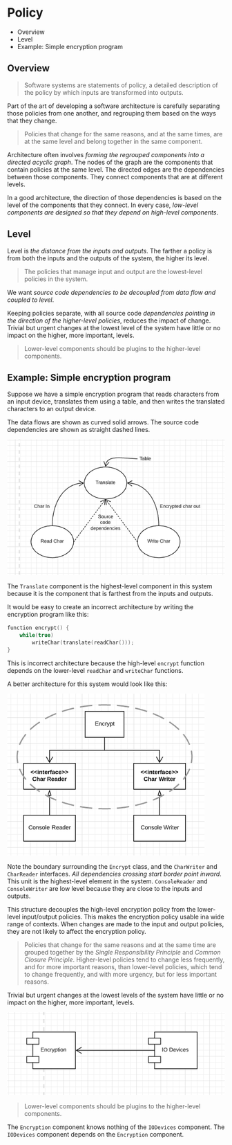 # Policy

* Overview
* Level
* Example: Simple encryption program

## Overview

> Software systems are statements of policy, a detailed description of the policy by which inputs are transformed into outputs.

Part of the art of developing a software architecture is carefully separating those policies from one another, and regrouping them based on the ways that they change.

> Policies that change for the same reasons, and at the same times, are at the same level and belong together in the same component.

Architecture often involves *forming the regrouped components into a directed acyclic graph*. The nodes of the graph are the components that contain policies at the same level. The directed edges are the dependencies between those components. They connect components that are at different levels.

In a good architecture, the direction of those dependencies is based on the level of the components that they connect. In every case, *low-level components are designed so that they depend on high-level components*.

## Level

Level is *the distance from the inputs and outputs*. The farther a policy is from both the inputs and the outputs of the system, the higher its level.

> The policies that manage input and output are the lowest-level policies in the system.

We want *source code dependencies to be decoupled from data flow and coupled to level*.

Keeping policies separate, with all source code *dependencies pointing in the direction of the higher-level policies*, reduces the impact of change. Trivial but urgent changes at the lowest level of the system have little or no impact on the higher, more important, levels.

> Lower-level components should be plugins to the higher-level components.

## Example: Simple encryption program

Suppose we have a simple encryption program that reads characters from an input device, translates them using a table, and then writes the translated characters to an output device.

The data flows are shown as curved solid arrows. The source code dependencies are shown as straight dashed lines.

![](2021-05-26-12-46-14.png)

The `Translate` component is the highest-level component in this system because it is the component that is farthest from the inputs and outputs.

It would be easy to create an incorrect architecture by writing the encryption program like this:

```cpp
function encrypt() {
    while(true)
        writeChar(translate(readChar()));
}
```

This is incorrect architecture because the high-level `encrypt` function depends on the lower-level `readChar` and `writeChar` functions.

A better architecture for this system would look like this:

![](2021-05-26-14-15-35.png)

Note the boundary surrounding the `Encrypt` class, and the `CharWriter` and `CharReader` interfaces. *All dependencies crossing start border point inward*. This unit is the highest-level element in the system. `ConsoleReader` and `ConsoleWriter` are low level because they are close to the inputs and outputs.

This structure decouples the high-level encryption policy from the lower-level input/output policies. This makes the encryption policy usable ina wide range of contexts. When changes are made to the input and output policies, they are not likely to affect the encryption policy.

> Policies that change for the same reasons and at the same time are grouped together by the *Single Responsibility Principle* and *Common Closure Principle*. Higher-level policies tend to change less frequently, and for more important reasons, than lower-level policies, which tend to change frequently, and with more urgency, but for less important reasons.

Trivial but urgent changes at the lowest levels of the system have little or no impact on the higher, more important, levels.

![](2021-05-26-14-55-03.png)

> Lower-level components should be plugins to the higher-level components.

The `Encryption` component knows nothing of the `IODevices` component. The `IODevices` component depends on the `Encryption` component.